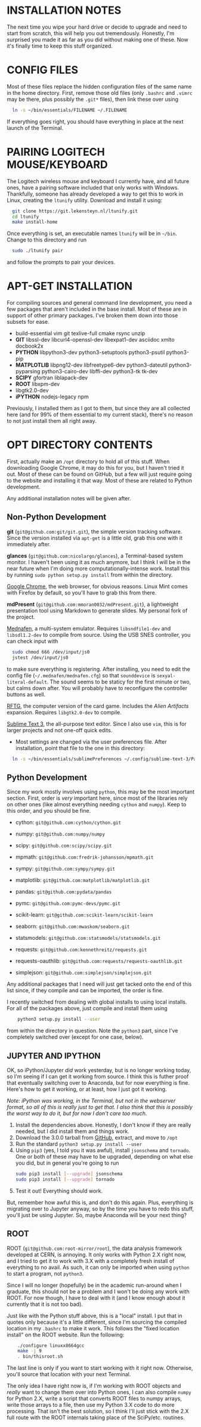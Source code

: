 INSTALLATION NOTES
==================

The next time you wipe your hard drive or decide to upgrade and need to start
from scratch, this will help you out tremendously. Honestly, I'm surprised you
made it as far as you did without making one of these. Now it's finally time to
keep this stuff organized.


CONFIG FILES
============

Most of these files replace the hidden configuration files of the same name in
the home directory. First, remove those old files (only `.bashrc` and `.vimrc`
may be there, plus possibly the `.git*` files), then link these over using
```bash
  ln -s ~/bin/essentials/FILENAME ~/.FILENAME
```

If everything goes right, you should have everything in place at the next launch
of the Terminal.


PAIRING LOGITECH MOUSE/KEYBOARD
===============================

The Logitech wireless mouse and keyboard I currently have, and all future ones,
have a pairing software included that only works with Windows. Thankfully,
someone has already developed a way to get this to work in Linux, creating the
`ltunify` utility. Download and install it using:
```bash
  git clone https://git.lekensteyn.nl/ltunify.git
  cd ltunify
  make install-home
```
Once everything is set, an executable names `ltunify` will be in `~/bin`. Change
to this directory and run
```bash
  sudo ./ltunify pair
```
and follow the prompts to pair your devices.


APT-GET INSTALLATION
====================

For compiling sources and general command line development, you need a few
packages that aren't included in the base install. Most of these are in support
of other primary packages. I've broken them down into those subsets for ease.

- build-essential vim git texlive-full cmake rsync unzip
- **GIT** libssl-dev libcurl4-openssl-dev libexpat1-dev asciidoc xmlto docbook2x
- **PYTHON** libpython3-dev python3-setuptools python3-psutil python3-pip
- **MATPLOTLIB** libpng12-dev libfreetype6-dev python3-dateutil
  python3-pyparsing python3-cairo-dev libffi-dev python3-tk tk-dev
- **SCIPY** gfortran liblapack-dev
- **ROOT** libxpm-dev
- libgtk2.0-dev
- **iPYTHON** nodejs-legacy npm

Previously, I installed them as I got to them, but since they are all collected
here (and for 99% of them essential to my current stack), there's no reason to
not just install them all right away.


OPT DIRECTORY CONTENTS
======================

First, actually make an `/opt` directory to hold all of this stuff. When
downloading Google Chrome, it may do this for you, but I haven't tried it out.
Most of these can be found on GitHub, but a few will just require going to the
website and installing it that way. Most of these are related to Python
development.

Any additional installation notes will be given after.


Non-Python Development
----------------------

**git** (`git@github.com:git/git.git`), the simple version tracking software.
Since the version installed via `apt-get` is a little old, grab this one with it
immediately after.

**glances** (`git@github.com:nicolargo/glances`), a Terminal-based system
monitor. I haven't been using it as much anymore, but I think I will be in the
near future when I'm doing more computationally-intense work. Install this by
running `sudo python setup.py install` from within the directory.

[Google Chrome](https://www.google.com/chrome/browser/desktop/index.html), the
web browser, for obvious reasons. Linux Mint comes with Firefox by default, so
you'll have to grab this from there.

**mdPresent** (`git@github.com:mmoran0032/mdPresent.git`), a lightweight
presentation tool using Markdown to generate slides. My personal fork of the
project.

[Mednafen](http://mednafen.fobby.net/releases/), a multi-system emulator.
Requires `libsndfile1-dev` and `libsdl1.2-dev` to compile from source. Using the
USB SNES controller, you can check input with
```bash
  sudo chmod 666 /dev/input/js0
  jstest /dev/input/js0
```
to make sure everything is registering. After installing, you need to edit the
config file (`~/.mednafen/mednafen.cfg`) so that `sounddevice` is
`sexyal-literal-default`. The sound seems to be staticy for the first minute or
two, but calms down after. You will probably have to reconfigure the controller
buttons as well.

[RFTG](http://keldon.net/rftg/), the computer version of the card game. Includes
the *Alien Artifacts* expansion. Requires `libgtk2.0-dev` to compile.

[Sublime Text 3](https://www.sublimetext.com/), the all-purpose text editor.
Since I also use `vim`, this is for larger projects and not one-off quick edits.

- Most settings are changed via the user preferences file. After installation,
  point that file to the one in this directory:

```bash
  ln -s ~/bin/essentials/sublimePreferences ~/.config/sublime-text-3/Packages/User/Preferences.sublime-settings
```


Python Development
------------------

Since my work mostly involves using `python`, this may be the most important
section. First, order is *very* important here, since most of the libraries
rely on other ones (like almost everything needing `cython` and `numpy`). Keep
to this order, and you should be fine.

- cython: `git@github.com:cython/cython.git`

- numpy: `git@github.com:numpy/numpy`

- scipy: `git@github.com:scipy/scipy.git`

- mpmath: `git@github.com:fredrik-johansson/mpmath.git`

- sympy: `git@github.com:sympy/sympy.git`

- matplotlib: `git@github.com:matplotlib/matplotlib.git`

- pandas: `git@github.com:pydata/pandas`

- pymc: `git@github.com:pymc-devs/pymc.git`

- scikit-learn: `git@github.com:scikit-learn/scikit-learn`

- seaborn: `git@github.com:mwaskom/seaborn.git`

- statsmodels: `git@github.com:statsmodels/statsmodels.git`

- requests: `git@github.com:kennethreitz/requests.git`

- requests-oauthlib: `git@github.com:requests/requests-oauthlib.git`

- simplejson: `git@github.com:simplejson/simplejson.git`

Any additional packages that I need will just get tacked onto the end of this
list since, if they compile and can be imported, the order is fine.

I recently switched from dealing with global installs to using local installs.
For all of the packages above, just compile and install them using
```bash
    python3 setup.py install --user
```
from within the directory in question. Note the `python3` part, since I've
completely switched over (except for one case, below).


JUPYTER AND IPYTHON
-------------------

OK, so iPython/Jupyter *did* work yesterday, but is no longer working today, so
I'm seeing if I can get it working from source. I think this is futher proof
that eventually switching over to Anaconda, but for now everything is fine.
Here's how to get it working, or at least, how I just got it working.

*Note: iPython was working, in the Terminal, but not in the webserver format, so
all of this is really just to get that. I also think that this is possibly the
worst way to do it, but for now I don't care too much.*

1. Install the dependencies above. Honestly, I don't know if they are really
   needed, but I did install them and things work.
2. Download the 3.0.0 tarball from
   [GitHub](https://github.com/ipython/ipython/releases), extract, and move to
   `/opt`
3. Run the standard `python3 setup.py install --user`
4. Using `pip3` (yes, I told you it was awful), install `jsonschema` and
   `tornado`. One or both of these may have to be upgraded, depending on what
   else you did, but in general you're going to run
   ```bash
   sudo pip3 install [--upgrade] jsonschema
   sudo pip3 install [--upgrade] tornado
   ```
5. Test it out! Everything should work.

But, remember how awful this is, and don't do this again. Plus, everything is
migrating over to Jupyter anyway, so by the time you have to redo this stuff,
you'll just be using Jupyter. So, maybe Anaconda will be your next thing?


ROOT
----

ROOT (`git@github.com:root-mirror/root`), the data analysis framework developed
at CERN, is annoying. It only works with Python 2.X right now, and I tried to
get it to work with 3.X with a completely fresh install of everything to no
avail. As such, it can only be imported when using `python` to start a program,
not `python3`.

Since I will no longer (hopefully) be in the academic run-around when I
graduate, this should not be a problem and I won't be doing any work with ROOT.
For now though, I have to deal with it (and I know enough about it currently
that it is not too bad).

Just like with the Python stuff above, this is a "local" install. I put that in
quotes only because it's a little different, since I'm sourcing the compiled
location in my `.bashrc` to make it work. This follows the "fixed location
install" on the ROOT website. Run the following:
```bash
    ./configure linuxx8664gcc
    make -j 9
    . bin/thisroot.sh
```

The last line is only if you want to start working with it right now. Otherwise,
you'll source that location with your next Terminal.

The only idea I have right now is, if I'm working with ROOT objects and *really*
want to change them over into Python ones, I can also compile `numpy` for
Python 2.X, write a script that converts ROOT files to numpy arrays, write those
arrays to a file, then use my Python 3.X code to do more processing. That isn't
the best solution, so I think I'll just stick with the 2.X full route with the
ROOT internals taking place of the SciPy/etc. routines.
